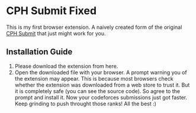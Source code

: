 # CPH Submit Fixed
This is my first browser extension. A naively created form of the original [CPH Submit](https://github.com/agrawal-d/cph-submit) that just might work for you.

## Installation Guide
1. Please download the extension from here.
2. Open the downloaded file with your browser.
A prompt warning you of the extension may appear. This is because most browsers check whether the extension was downloaded from a web store to trust it.
But it is completely safe (you can see the source code). So agree to the prompt and install it.
Now your codeforces submissions just got faster. Keep grinding to push throught those ranks!
All the best :)
